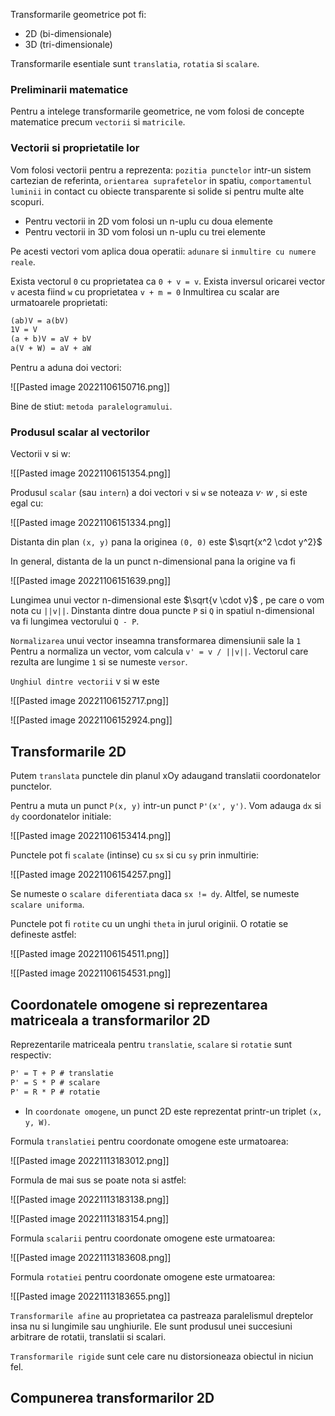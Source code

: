 Transformarile geometrice pot fi:
- 2D (bi-dimensionale)
- 3D (tri-dimensionale)

Transformarile esentiale sunt `translatia`, `rotatia` si `scalare`.

### Preliminarii matematice
Pentru a intelege transformarile geometrice, ne vom folosi de concepte matematice precum `vectorii` si `matricile`.

### Vectorii si proprietatile lor
Vom folosi vectorii pentru a reprezenta: `pozitia punctelor` intr-un sistem cartezian de referinta, `orientarea suprafetelor` in spatiu, `comportamentul luminii` in contact cu obiecte transparente si solide si pentru multe alte scopuri.

- Pentru vectorii in 2D vom folosi un n-uplu cu doua elemente
- Pentru vectorii in 3D vom folosi un n-uplu cu trei elemente

Pe acesti vectori vom aplica doua operatii: `adunare` si `inmultire cu numere reale`.

Exista vectorul `0` cu proprietatea ca `0 + v = v`.
Exista inversul oricarei vector `v` acesta fiind `w` cu proprietatea `v + m = 0`
Inmultirea cu scalar are urmatoarele proprietati:

```latex
(ab)V = a(bV)
1V = V
(a + b)V = aV + bV
a(V + W) = aV + aW
```

Pentru a aduna doi vectori:

![[Pasted image 20221106150716.png]]

Bine de stiut: `metoda paralelogramului`.

### Produsul scalar al vectorilor
Vectorii v si w:

![[Pasted image 20221106151354.png]]

Produsul `scalar` (sau `intern`) a doi vectori `v` si `w` se noteaza $v\cdot\ w$ , si este egal cu:

![[Pasted image 20221106151334.png]]

Distanta din plan `(x, y)` pana la originea `(0, 0)` este $\sqrt{x^2 \cdot y^2}$

In general, distanta de la un punct n-dimensional pana la origine va fi 

![[Pasted image 20221106151639.png]]

Lungimea unui vector n-dimensional este $\sqrt{v \cdot v}$ , pe care o vom nota cu `||v||`.
Dinstanta dintre doua puncte `P` si `Q` in spatiul n-dimensional va fi lungimea vectorului `Q - P`.

`Normalizarea` unui vector inseamna transformarea dimensiunii sale la `1`
Pentru a normaliza un vector, vom calcula `v' = v / ||v||`. Vectorul care rezulta are lungime `1` si se numeste `versor`.

`Unghiul dintre vectorii` v si w este 

![[Pasted image 20221106152717.png]]

![[Pasted image 20221106152924.png]]

## Transformarile 2D
Putem `translata` punctele din planul xOy adaugand translatii coordonatelor punctelor.

Pentru a muta un punct `P(x, y)` intr-un punct `P'(x', y')`. Vom adauga `dx` si `dy` coordonatelor initiale:

![[Pasted image 20221106153414.png]]

Punctele pot fi `scalate` (intinse) cu `sx` si cu `sy` prin inmultirie:

![[Pasted image 20221106154257.png]]

Se numeste o `scalare diferentiata` daca `sx != dy`. Altfel, se numeste `scalare uniforma`.

Punctele pot fi `rotite` cu un unghi `theta`  in jurul originii. O rotatie se defineste astfel:

![[Pasted image 20221106154511.png]]

![[Pasted image 20221106154531.png]]

## Coordonatele omogene si reprezentarea matriceala a transformarilor 2D

Reprezentarile matriceala pentru `translatie`, `scalare` si `rotatie` sunt respectiv:

```latex
P' = T + P # translatie
P' = S * P # scalare
P' = R * P # rotatie
```
- In `coordonate omogene`, un punct 2D este reprezentat printr-un triplet `(x, y, W)`.

Formula `translatiei` pentru coordonate omogene este urmatoarea:

![[Pasted image 20221113183012.png]]

Formula de mai sus se poate nota si astfel:

![[Pasted image 20221113183138.png]]

![[Pasted image 20221113183154.png]]

Formula `scalarii` pentru coordonate omogene este urmatoarea:

![[Pasted image 20221113183608.png]]

Formula `rotatiei` pentru coordonate omogene este urmatoarea:

![[Pasted image 20221113183655.png]]

`Transformarile afine` au proprietatea ca pastreaza paralelismul dreptelor insa nu si lungimile sau unghiurile. Ele sunt produsul unei succesiuni arbitrare de rotatii, translatii si scalari.

`Transformarile rigide` sunt cele care nu distorsioneaza obiectul in niciun fel.

## Compunerea transformarilor 2D

